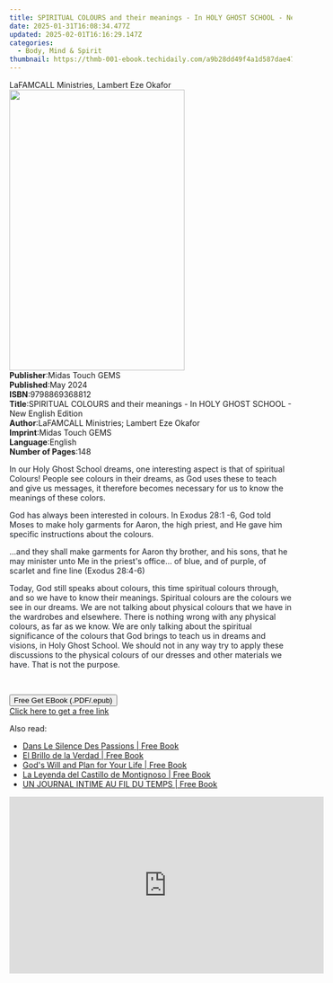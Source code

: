 ```yaml
---
title: SPIRITUAL COLOURS and their meanings - In HOLY GHOST SCHOOL - New English Edition | Free Book
date: 2025-01-31T16:08:34.477Z
updated: 2025-02-01T16:16:29.147Z
categories:
  - Body, Mind & Spirit
thumbnail: https://thmb-001-ebook.techidaily.com/a9b28dd49f4a1d587dae47a9b6cf8628228518953a5bb8e23e4f213ea32ce113.jpg
---
```

<main id="book-container">
  <div class="flex flex-col">
    <div class="book-brief flex-1 py-6 px-4 sm:p-6 md:py-10 md:px-8">
      <!-- brief-->
      <div class="book-brief-main">
        LaFAMCALL Ministries, Lambert Eze Okafor
      </div>
    </div>
    <div
      class="book-meta-info flex-1 grid gap-4 col-start-1 col-end-3 row-start-1 sm:mb-6 sm:grid-cols-4 lg:gap-6 lg:col-start-2 lg:row-end-6 lg:row-span-6 lg:mb-0"
    >
      <div
        class="book-meta-info-left place-content-center mt-4 p-4 text-sm leading-6 col-start-2 col-span-2 dark:text-slate-400"
      >
        <img
          class="w-full h-500 object-cover rounded-lg sm:h-255 sm:col-span-2 lg:col-span-full"
          src="https://img-001-ebook.techidaily.com/a1fb864af52ba3e1d5246971763c2a89aa8273736bf3fc9b2ec2409172c878dd.jpg"
          alt=""
          width="312"
          height="500"
        />
      </div>
      <div
        class="book-meta-info-right mt-2 col-start-1 row-start-2 col-span-3 self-center"
      >
        <!-- meta data  -->
        <div class="flex flex-col px-4 md:px-8">
          <div class="flex-1">
            <strong>Publisher</strong>:<span class="px-2"
              >Midas Touch GEMS</span
            >
          </div>
          <div class="flex-1">
            <strong>Published</strong>:<span class="px-2">May 2024</span>
          </div>
          <div class="flex-1">
            <strong>ISBN</strong>:<span class="px-2">9798869368812</span>
          </div>
          <div class="flex-1">
            <strong>Title</strong>:<span class="px-2"
              >SPIRITUAL COLOURS and their meanings - In HOLY GHOST SCHOOL - New
              English Edition</span
            >
          </div>
          <div class="flex-1">
            <strong>Author</strong>:<span class="px-2"
              >LaFAMCALL Ministries; Lambert Eze Okafor</span
            >
          </div>
          <div class="flex-1">
            <strong>Imprint</strong>:<span class="px-2">Midas Touch GEMS</span>
          </div>
          <div class="flex-1">
            <strong>Language</strong>:<span class="px-2">English</span>
          </div>
          <div class="flex-1">
            <strong>Number of Pages</strong>:<span class="px-2">148</span>
          </div>
        </div>
      </div>
    </div>
    <div class="book-description flex-1 py-6 px-4 sm:p-6 md:py-10 md:px-8">
      <div class="book-description-main">
        <div accordion-content="" id="description">
          <p>
            <span style="color: rgb(29, 33, 41)"
              >In our Holy Ghost School dreams, one interesting aspect is that
              of spiritual Colours! People see colours in their dreams, as God
              uses these to teach and give us messages, it therefore becomes
              necessary for us to know the meanings of these colors.&nbsp;</span
            >
          </p>
          <p>
            <span style="color: rgb(29, 33, 41)"
              >God has always been interested in colours. In Exodus 28:1 -6, God
              told Moses to make holy garments for Aaron, the high priest, and
              He gave him specific instructions about the colours.&nbsp;</span
            >
          </p>
          <p>
            <span style="color: rgb(29, 33, 41)"
              >...and they shall make garments for Aaron thy brother, and his
              sons, that he may minister unto Me in the priest's office... of
              blue, and of purple, of scarlet and fine line (Exodus
              28:4-6)&nbsp;</span
            >
          </p>
          <p>
            <span style="color: rgb(29, 33, 41)"
              >Today, God still speaks about colours, this time spiritual
              colours through, and so we have to know their meanings. Spiritual
              colours are the colours we see in our dreams. We are not talking
              about physical colours that we have in the wardrobes and
              elsewhere. There is nothing wrong with any physical colours, as
              far as we know. We are only talking about the spiritual
              significance of the colours that God brings to teach us in dreams
              and visions, in Holy Ghost School. We should not in any way try to
              apply these discussions to the physical colours of our dresses and
              other materials we have. That is not the purpose.</span
            >
          </p>
          <p><span style="color: rgb(29, 33, 41)">&nbsp;</span></p>
        </div>
        <div class="accordion-fader"></div>
      </div>
    </div>
    <div class="book-excerpts flex-1 py-6 px-4 sm:p-6 md:py-10 md:px-8"></div>
    <div
      class="book-about-author flex-1 py-6 px-4 sm:p-6 md:py-10 md:px-8"
    ></div>
    <div class="book-free-get flex-1 py-6 px-4 sm:p-6 md:py-10 md:px-8">
      <button
        id="btn-free-get"
        class="bg-blue-500 hover:bg-blue-700 text-white font-bold py-2 px-4 rounded"
      >
        Free Get EBook (.PDF/.epub)
      </button>
      <div id="countdown-display" class="px-2 text-lg mt-2"></div>
      <a
        id="free-link"
        class="hidden bg-blue-500 hover:bg-blue-700 text-white font-bold py-2 px-4 rounded"
        href="https://www.ebooks.com/en-us/book/211352889/spiritual-colours-and-their-meanings-in-holy-ghost-school-new-english-edition/lafamcall-ministries/"
        target="_blank"
        >Click here to get a free link</a
      >
    </div>
    <script>
      let countdownTime = 0;
      let countdownInterval = null;
      document
        .getElementById('btn-free-get')
        .addEventListener('click', startCountdown);
      function startCountdown() {
        countdownTime = new Date().getTime() + 60000 * 3;
        countdownInterval = setInterval(updateCountdown, 1000);
        document.getElementById('btn-free-get').disabled = true;
        document
          .getElementById('btn-free-get')
          .classList.add('bg-gray-500', 'cursor-not-allowed');
      }
      function updateCountdown() {
        let currentTime = new Date().getTime();
        let timeLeft = countdownTime - currentTime;
        let secondsLeft = Math.floor(timeLeft / 1000);
        document.getElementById('countdown-display').innerHTML =
          `Remaining time: ${secondsLeft} seconds.`;
        if (secondsLeft <= 0) {
          clearInterval(countdownInterval);
          document.getElementById('btn-free-get').classList.add('hidden');
          document.getElementById('free-link').classList.remove('hidden');
          document.getElementById('countdown-display').innerHTML = '';
        }
      }
    </script>
  </div>
</main>

<ins class="adsbygoogle"
      style="display:block"
      data-ad-client="ca-pub-7571918770474297"
      data-ad-slot="8358498916"
      data-ad-format="auto"
      data-full-width-responsive="true"></ins>
    

<span class="atpl-alsoreadstyle">Also read:</span>
<div><ul>
<li><a href="https://novels-ebooks.techidaily.com/210966352-9781088239964-dans-le-silence-des-passions/"><u>Dans Le Silence Des Passions | Free Book</u></a></li>
<li><a href="https://novels-ebooks.techidaily.com/210966332-9781088235423-el-brillo-de-la-verdad/"><u>El Brillo de la Verdad | Free Book</u></a></li>
<li><a href="https://novels-ebooks.techidaily.com/210966228-9781639036912-gods-will-and-plan-for-your-life/"><u>God's Will and Plan for Your Life | Free Book</u></a></li>
<li><a href="https://novels-ebooks.techidaily.com/210966193-9781088229200-la-leyenda-del-castillo-de-montignoso/"><u>La Leyenda del Castillo de Montignoso | Free Book</u></a></li>
<li><a href="https://novels-ebooks.techidaily.com/210966327-9781088240359-un-journal-intime-au-fil-du-temps/"><u>UN JOURNAL INTIME AU FIL DU TEMPS | Free Book</u></a></li>
</ul></div>

<!-- affiliate ads begin -->
<iframe width="560" height="315" src="https://www.youtube.com/embed/htnQWyEOCgc?si=fy86hi8_hTtbWAnw" title="YouTube video player" frameborder="0" allow="accelerometer; autoplay; clipboard-write; encrypted-media; gyroscope; picture-in-picture; web-share" referrerpolicy="strict-origin-when-cross-origin" allowfullscreen></iframe>
<!-- affiliate ads end -->

